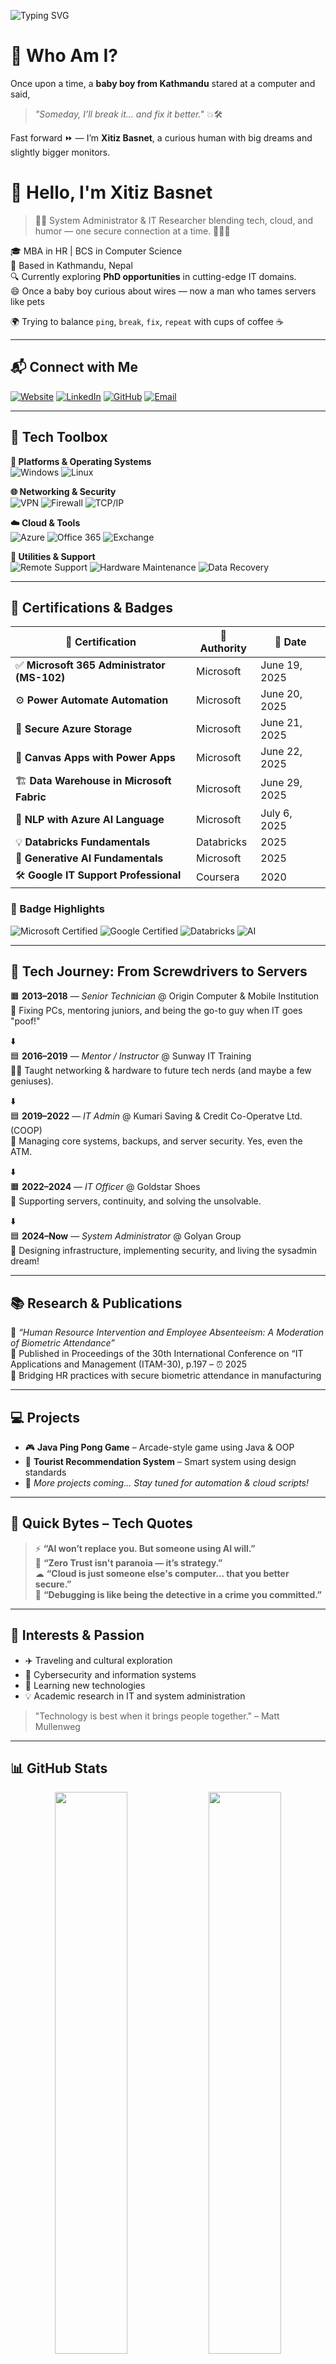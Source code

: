 <!-- Typing Header -->
![Typing SVG](https://readme-typing-svg.herokuapp.com?font=Fira+Code&duration=4000&pause=800&center=true&vCenter=true&width=1000&lines=Hi+there!+I'm+Xitiz+Basnet+%F0%9F%91%8B;System+Administrator+%7C+Cloud+Explorer+%7C+IT+Researcher;Always+Learning+Something+New...+%F0%9F%94%A5)

# 👶 Who Am I?

Once upon a time, a **baby boy from Kathmandu** stared at a computer and said,  
> _"Someday, I’ll break it... and fix it better."_ 💥🛠️

Fast forward ⏩ — I’m **Xitiz Basnet**, a curious human with big dreams and slightly bigger monitors.

# 👋 Hello, I'm **Xitiz Basnet**

> 👨‍💻 System Administrator & IT Researcher blending tech, cloud, and humor — one secure connection at a time. 🔐🌐😄

🎓 MBA in HR | BCS in Computer Science  
📍 Based in Kathmandu, Nepal  
🔍 Currently exploring **PhD opportunities** in cutting-edge IT domains.  
😄 Once a baby boy curious about wires — now a man who tames servers like pets

🌍 Trying to balance `ping`, `break`, `fix`, `repeat` with cups of coffee ☕

---

## 📬 Connect with Me

[![Website](https://img.shields.io/badge/-Portfolio-000?style=for-the-badge&logo=google-chrome&logoColor=white)](https://xitizbasnet.com.np)
[![LinkedIn](https://img.shields.io/badge/-LinkedIn-0072b1?style=for-the-badge&logo=linkedin&logoColor=white)](https://www.linkedin.com/in/xitizbasnet/)
[![GitHub](https://img.shields.io/badge/-GitHub-black?style=for-the-badge&logo=github&logoColor=white)](https://github.com/xitizbasnet)
[![Email](https://img.shields.io/badge/-Email-red?style=for-the-badge&logo=gmail&logoColor=white)](mailto:xitiz.basnet1@gmail.com)

---

## 🧠 Tech Toolbox

**🔧 Platforms & Operating Systems**  
![Windows](https://img.shields.io/badge/Windows-0078D6?style=flat&logo=windows&logoColor=white)
![Linux](https://img.shields.io/badge/Linux-FCC624?style=flat&logo=linux&logoColor=black)

**🌐 Networking & Security**  
![VPN](https://img.shields.io/badge/VPN-Secured-green?style=flat&logo=fortinet&logoColor=white)
![Firewall](https://img.shields.io/badge/Firewall-Active-critical?style=flat&logo=cisco&logoColor=white)
![TCP/IP](https://img.shields.io/badge/TCP%2FIP-Protocol-informational?style=flat&logo=protocolsio&logoColor=white)

**☁️ Cloud & Tools**  
![Azure](https://img.shields.io/badge/Microsoft%20Azure-0089D6?style=flat&logo=microsoftazure&logoColor=white)
![Office 365](https://img.shields.io/badge/Microsoft%20365-D83B01?style=flat&logo=microsoft&logoColor=white)
![Exchange](https://img.shields.io/badge/Exchange%20Server-0078D4?style=flat&logo=microsoft&logoColor=white)

**🧰 Utilities & Support**  
![Remote Support](https://img.shields.io/badge/Remote%20Support-Enabled-blue?style=flat&logo=teamviewer&logoColor=white)
![Hardware Maintenance](https://img.shields.io/badge/Hardware%20Maintenance-Active-green?style=flat&logo=hp&logoColor=white)
![Data Recovery](https://img.shields.io/badge/Data%20Recovery-Ongoing-orange?style=flat&logo=veritas&logoColor=white)

---

## 🧾 Certifications & Badges

| 📜 Certification | 🎯 Authority | 📆 Date |
|------------------|-------------|--------|
| ✅ **Microsoft 365 Administrator (MS-102)** | Microsoft | June 19, 2025 |
| ⚙️ **Power Automate Automation** | Microsoft | June 20, 2025 |
| 🔐 **Secure Azure Storage** | Microsoft | June 21, 2025 |
| 🧱 **Canvas Apps with Power Apps** | Microsoft | June 22, 2025 |
| 🏗️ **Data Warehouse in Microsoft Fabric** | Microsoft | June 29, 2025 |
| 🧠 **NLP with Azure AI Language** | Microsoft | July 6, 2025 |
| 💡 **Databricks Fundamentals** | Databricks | 2025 |
| 🧬 **Generative AI Fundamentals** | Microsoft | 2025 |
| 🛠️ **Google IT Support Professional** | Coursera | 2020 |

### 🏅 Badge Highlights  
![Microsoft Certified](https://img.shields.io/badge/Microsoft%20Certified-0078D4?style=flat&logo=microsoft&logoColor=white)
![Google Certified](https://img.shields.io/badge/Google%20IT%20Support-4285F4?style=flat&logo=google&logoColor=white)
![Databricks](https://img.shields.io/badge/Databricks-Fundamentals-red?style=flat&logo=databricks&logoColor=white)
![AI](https://img.shields.io/badge/Generative%20AI-Fundamentals-6f42c1?style=flat&logo=OpenAI&logoColor=white)

---

## 🧭 Tech Journey: From Screwdrivers to Servers

🟧 **2013–2018** — *Senior Technician* @ Origin Computer & Mobile Institution  
🔧 Fixing PCs, mentoring juniors, and being the go-to guy when IT goes "poof!"

⬇️  
🟦 **2016–2019** — *Mentor / Instructor* @ Sunway IT Training  
🧑‍🏫 Taught networking & hardware to future tech nerds (and maybe a few geniuses).

⬇️  
🟦 **2019–2022** — *IT Admin* @ Kumari Saving & Credit Co-Operatve Ltd. (COOP)  
💼 Managing core systems, backups, and server security. Yes, even the ATM.

⬇️  
🟧 **2022–2024** — *IT Officer* @ Goldstar Shoes  
👟 Supporting servers, continuity, and solving the unsolvable.

⬇️  
🟦 **2024–Now** — *System Administrator* @ Golyan Group  
🚀 Designing infrastructure, implementing security, and living the sysadmin dream!

---

## 📚 Research & Publications

📝 *“Human Resource Intervention and Employee Absenteeism: A Moderation of Biometric Attendance”*  
📍 Published in Proceedings of the 30th International Conference on “IT Applications and Management (ITAM-30), p.197 – ⏰ 2025  
🧠 Bridging HR practices with secure biometric attendance in manufacturing  

---

## 💻 Projects

- 🎮 **Java Ping Pong Game** – Arcade-style game using Java & OOP  
- 🧭 **Tourist Recommendation System** – Smart system using design standards  
- 🧪 *More projects coming... Stay tuned for automation & cloud scripts!*

---

## 📢 Quick Bytes – Tech Quotes

> ⚡ **“AI won’t replace you. But someone using AI will.”**  
> 🔐 **“Zero Trust isn't paranoia — it’s strategy.”**  
> ☁ **“Cloud is just someone else's computer... that you better secure.”**  
> 🐞 **“Debugging is like being the detective in a crime you committed.”**

---

## 🌱 Interests & Passion

- ✈️ Traveling and cultural exploration  
- 🔐 Cybersecurity and information systems  
- 🧪 Learning new technologies  
- 💡 Academic research in IT and system administration  

> "Technology is best when it brings people together." – Matt Mullenweg

---

## 📊 GitHub Stats

<p align="center">
  <img src="https://github-readme-stats.vercel.app/api?username=xitizbasnet&show_icons=true&theme=gruvbox&border_radius=10" width="48%"/>  
  <img src="https://github-readme-stats.vercel.app/api/top-langs/?username=xitizbasnet&layout=compact&theme=gruvbox&border_radius=10" width="48%"/>
</p>

<p align="center">
  <img src="https://github-readme-streak-stats.herokuapp.com/?user=xitizbasnet&theme=gruvbox&hide_border=true" width="60%"/>
</p>

---

## 🤖 Fun Fact

> "I speak 3 human languages… and about 10 machine ones." 🤓  
> Sometimes I dream in binary. Other times, I reboot. 🔁  

---

## 🧭 What's Next?

📚 Applying for PhD in:
- 🛡️ Infrastructure & Cloud Security
- 🤖 AI Monitoring for Systems
- ☁ Automation in Cloud Ops  

💬 Interested in collaborations, research, or a chat about coffee + tech? Let’s connect!

---

> 🧠 “Behind every great IT setup, there’s a tired sysadmin quietly solving everything.”  
> Thanks for scrolling! Now go check out my [repositories](https://github.com/xitizbasnet?tab=repositories) and say hi 👋




